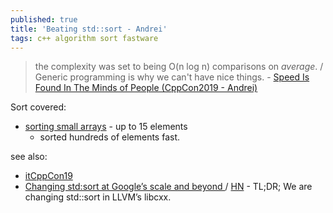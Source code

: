 ```yaml
---
published: true
title: 'Beating std::sort - Andrei'
tags: c++ algorithm sort fastware
---
```

> the complexity was set to being O(n log n) comparisons on _average_. /  
> Generic programming is why we can't have nice things. -  [Speed Is Found In The Minds of People  (CppCon2019 - Andrei)](https://www.youtube.com/watch?v=FJJTYQYB1JQ)

Sort covered:
- [sorting small arrays](https://www.youtube.com/watch?v=FJJTYQYB1JQ&t=600s) - up to 15 elements
	- sorted hundreds of elements fast.

see also:
- [itCppCon19](https://www.youtube.com/watch?v=zxwKAX7p8GE)
- [	Changing std:sort at Google’s scale and beyond ](https://danlark.org/2022/04/20/changing-stdsort-at-googles-scale-and-beyond/) / [HN](https://news.ycombinator.com/item?id=31098822) - TL;DR; We are changing std::sort in LLVM’s libcxx.
